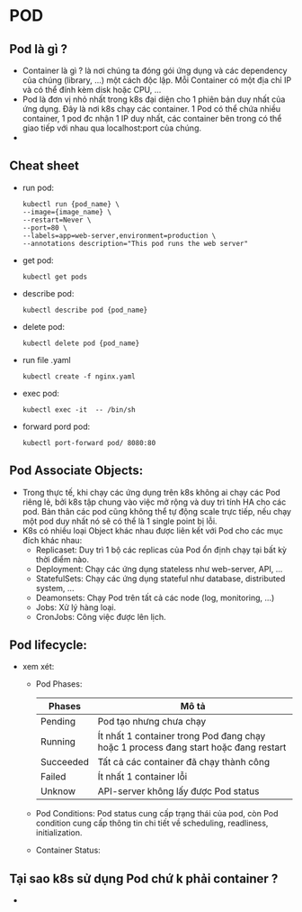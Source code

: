 # POD

## Pod là gì ?
- Container là gì ? là nơi chúng ta đóng gói ứng dụng và các dependency của chúng (library, ...) một cách độc lập. Mỗi Container có một địa chỉ IP và có thể đính kèm disk hoặc CPU, ...
- Pod là đơn vị nhỏ nhất trong k8s đại diện cho 1 phiên bản duy nhất của ứng dụng. Đây là nơi k8s chạy các container. 1 Pod có thể chứa nhiều container, 1 pod đc nhận 1 IP duy nhất, các container bên trong có thể giao tiếp với nhau qua localhost:port của chúng.
- 



## Cheat sheet
- run pod:
    ```
    kubectl run {pod_name} \
    --image={image_name} \
    --restart=Never \
    --port=80 \
    --labels=app=web-server,environment=production \
    --annotations description="This pod runs the web server"
    ```

- get pod:
    ```
    kubectl get pods
    ```

- describe pod:
    ```
    kubectl describe pod {pod_name}
    ```

- delete pod:
    ```
    kubectl delete pod {pod_name}
    ```

- run file .yaml
    ```
    kubectl create -f nginx.yaml
    ```

- exec pod:
    ```
    kubectl exec -it  -- /bin/sh
    ```

- forward pord pod:
    ```
    kubectl port-forward pod/ 8080:80
    ```

## Pod Associate Objects:
- Trong thực tế, khi chạy các ứng dụng trên k8s không ai chạy các Pod riêng lẻ, bởi k8s tập chung vào việc mở rộng và duy trì tính HA cho các pod. Bản thân các pod cũng không thể tự động scale trực tiếp, nếu chạy một pod duy nhất nó sẽ có thể là 1 single point bị lỗi.
- K8s có nhiều loại Object khác nhau được liên kết với Pod cho các mục đích khác nhau:
    - Replicaset: Duy trì 1 bộ các replicas của Pod ổn định chạy tại bất kỳ thời điểm nào.
    - Deployment: Chạy các ứng dụng stateless như web-server, API, ...
    - StatefulSets: Chạy các ứng dụng stateful như database, distributed system, ...
    - Deamonsets: Chạy Pod trên tất cả các node (log, monitoring, ...)
    - Jobs: Xử lý hàng loại.
    - CronJobs: Công việc được lên lịch.



## Pod lifecycle:
- xem xét:
    - Pod Phases:

        | Phases | Mô tả |
        |-------|-------|
        | Pending | Pod tạo nhưng chưa chạy |
        | Running | Ít nhất 1 container trong Pod đang chạy hoặc 1 process đang start hoặc đang restart |
        | Succeeded | Tất cả các container đã chạy thành công |
        | Failed | Ít nhất 1 container lỗi |
        | Unknow | API-server không lấy được Pod status |

    - Pod Conditions: Pod status cung cấp trạng thái của pod, còn Pod condition cung cấp thông tin chi tiết về scheduling, readliness, initialization.
    - Container Status: 


## Tại sao k8s sử dụng Pod chứ k phải container ?
- 


